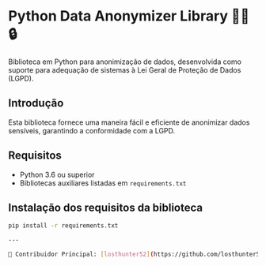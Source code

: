 ﻿# Python Data Anonymizer Library 🕵️‍♂️🔒

Biblioteca em Python para anonimização de dados, desenvolvida como suporte para adequação de sistemas à Lei Geral de Proteção de Dados (LGPD).

## Introdução

Esta biblioteca fornece uma maneira fácil e eficiente de anonimizar dados sensíveis, garantindo a conformidade com a LGPD. 

## Requisitos

- Python 3.6 ou superior
- Bibliotecas auxiliares listadas em `requirements.txt`

## Instalação dos requisitos da biblioteca 

```bash
pip install -r requirements.txt

---

👤 Contribuidor Principal: [losthunter52](https://github.com/losthunter52/anonymizer_lib_fetcher)